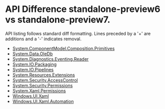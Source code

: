 # API Difference standalone-preview6 vs standalone-preview7.

API listing follows standard diff formatting. Lines preceded by a '+' are
additions and a '-' indicates removal.

* [System.ComponentModel.Composition.Primitives](3.0-preview7-standalone-packages_System.ComponentModel.Composition.Primitives.md)
* [System.Data.OleDb](3.0-preview7-standalone-packages_System.Data.OleDb.md)
* [System.Diagnostics.Eventing.Reader](3.0-preview7-standalone-packages_System.Diagnostics.Eventing.Reader.md)
* [System.IO.Packaging](3.0-preview7-standalone-packages_System.IO.Packaging.md)
* [System.IO.Pipelines](3.0-preview7-standalone-packages_System.IO.Pipelines.md)
* [System.Resources.Extensions](3.0-preview7-standalone-packages_System.Resources.Extensions.md)
* [System.Security.AccessControl](3.0-preview7-standalone-packages_System.Security.AccessControl.md)
* [System.Security.Permissions](3.0-preview7-standalone-packages_System.Security.Permissions.md)
* [System.Xaml.Permissions](3.0-preview7-standalone-packages_System.Xaml.Permissions.md)
* [Windows.UI.Xaml](3.0-preview7-standalone-packages_Windows.UI.Xaml.md)
* [Windows.UI.Xaml.Automation](3.0-preview7-standalone-packages_Windows.UI.Xaml.Automation.md)

